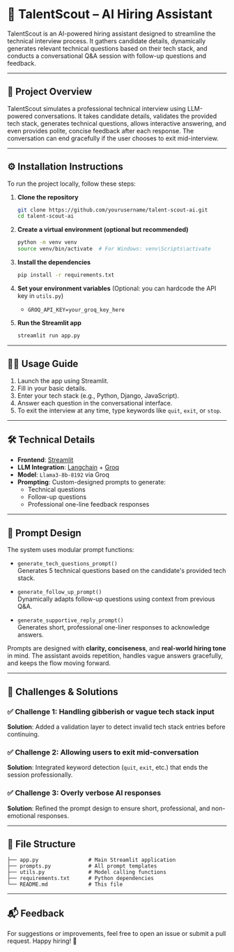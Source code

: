 
# 🧠 TalentScout – AI Hiring Assistant

TalentScout is an AI-powered hiring assistant designed to streamline the technical interview process. It gathers candidate details, dynamically generates relevant technical questions based on their tech stack, and conducts a conversational Q&A session with follow-up questions and feedback.

---

## 🚀 Project Overview

TalentScout simulates a professional technical interview using LLM-powered conversations. It takes candidate details, validates the provided tech stack, generates technical questions, allows interactive answering, and even provides polite, concise feedback after each response. The conversation can end gracefully if the user chooses to exit mid-interview.

---

## ⚙️ Installation Instructions

To run the project locally, follow these steps:

1. **Clone the repository**  
   ```bash
   git clone https://github.com/yourusername/talent-scout-ai.git
   cd talent-scout-ai
   ```

2. **Create a virtual environment (optional but recommended)**  
   ```bash
   python -m venv venv
   source venv/bin/activate  # For Windows: venv\Scripts\activate
   ```

3. **Install the dependencies**  
   ```bash
   pip install -r requirements.txt
   ```

4. **Set your environment variables** (Optional: you can hardcode the API key in `utils.py`)  
   - `GROQ_API_KEY=your_groq_key_here`

5. **Run the Streamlit app**  
   ```bash
   streamlit run app.py
   ```

---

## 🧑‍💻 Usage Guide

1. Launch the app using Streamlit.
2. Fill in your basic details.
3. Enter your tech stack (e.g., Python, Django, JavaScript).
4. Answer each question in the conversational interface.
5. To exit the interview at any time, type keywords like `quit`, `exit`, or `stop`.

---

## 🛠️ Technical Details

- **Frontend**: [Streamlit](https://streamlit.io)
- **LLM Integration**: [Langchain](https://www.langchain.com/) + [Groq](https://groq.com/)
- **Model**: `Llama3-8b-8192` via Groq
- **Prompting**: Custom-designed prompts to generate:
  - Technical questions
  - Follow-up questions
  - Professional one-line feedback responses

---

## 🧠 Prompt Design

The system uses modular prompt functions:

- `generate_tech_questions_prompt()`  
  Generates 5 technical questions based on the candidate's provided tech stack.

- `generate_follow_up_prompt()`  
  Dynamically adapts follow-up questions using context from previous Q&A.

- `generate_supportive_reply_prompt()`  
  Generates short, professional one-liner responses to acknowledge answers.

Prompts are designed with **clarity, conciseness**, and **real-world hiring tone** in mind. The assistant avoids repetition, handles vague answers gracefully, and keeps the flow moving forward.

---

## 🧩 Challenges & Solutions

### ✅ Challenge 1: Handling gibberish or vague tech stack input  
**Solution**: Added a validation layer to detect invalid tech stack entries before continuing.

### ✅ Challenge 2: Allowing users to exit mid-conversation  
**Solution**: Integrated keyword detection (`quit`, `exit`, etc.) that ends the session professionally.

### ✅ Challenge 3: Overly verbose AI responses  
**Solution**: Refined the prompt design to ensure short, professional, and non-emotional responses.

---

## 📂 File Structure

```
├── app.py                # Main Streamlit application
├── prompts.py            # All prompt templates
├── utils.py              # Model calling functions
├── requirements.txt      # Python dependencies
└── README.md             # This file
```

---

## 📬 Feedback

For suggestions or improvements, feel free to open an issue or submit a pull request. Happy hiring! 🚀
